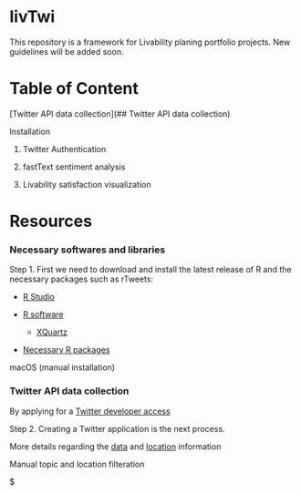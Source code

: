 # livTwi
This repository is a framework for Livability planing portfolio projects. New guidelines will be added soon.

# Table of Content
[Twitter API data collection](## Twitter API data collection)

Installation 

1. Twitter Authentication

2. fastText sentiment analysis

3. Livability satisfaction visualization

# Resources


### Necessary softwares and libraries

Step 1. First we need to download and install the latest release of R and the necessary packages such as rTweets:

* [R Studio](https://rstudio.com/products/rstudio/download/)

* [R software](https://cran.r-project.org/bin/macosx/)
  * [XQuartz](https://www.xquartz.org/)

* [Necessary R packages](https://cran.r-project.org/web/packages/nat/vignettes/Installation.html)

macOS (manual installation)





### Twitter API data collection

By applying for a [Twitter developer access](https://developer.twitter.com/en/apply-for-access)

Step 2. Creating a Twitter application is the next process.

More details regarding the [data]() and [location](https://developer.twitter.com/en/docs/tutorials/filtering-tweets-by-location) information

Manual topic and location filteration

$ 
